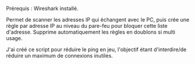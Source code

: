 Prérequis : Wireshark installé.

Permet de scanner les adresses IP qui échangent avec le PC, puis crée une règle par adresse IP au niveau du pare-feu pour bloquer cette liste d'adresse.
Supprime automatiquement les règles en doublons si multi usage.

J'ai créé ce script pour réduire le ping en jeu, l'objectif étant d'interdire/de réduire un maximum de connexions inutiles.
